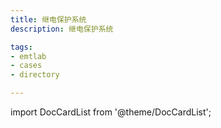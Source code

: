 ```yaml
---
title: 继电保护系统
description: 继电保护系统

tags:
- emtlab
- cases
- directory

---
```


import DocCardList from '@theme/DocCardList';

<DocCardList />